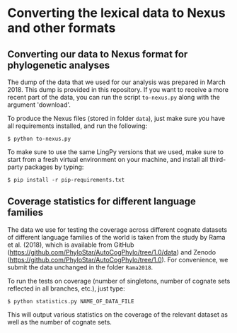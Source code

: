 # Converting the lexical data to Nexus and other formats

## Converting our data to Nexus format for phylogenetic analyses

The dump of the data that we used for our analysis was prepared in March 2018. This dump is provided in this repository. If you want to receive a more recent part of the data, you can run the script `to-nexus.py` along with the argument 'download'. 

To produce the Nexus files (stored in folder `data`), just make sure you have all requirements installed, and run the following:

```
$ python to-nexus.py
```

To make sure to use the same LingPy versions that we used, make sure to start from a fresh virtual environment on your machine, and install all third-party packages by typing:

```
$ pip install -r pip-requirements.txt
```

## Coverage statistics for different language families

The data we use for testing the coverage across different cognate datasets of different language families of the world is taken from the study by Rama et al. (2018), which is available from GitHub (https://github.com/PhyloStar/AutoCogPhylo/tree/1.0/data) and Zenodo (https://github.com/PhyloStar/AutoCogPhylo/tree/1.0). For convenience, we submit the data unchanged in the folder `Rama2018`. 

To run the tests on coverage (number of singletons, number of cognate sets reflected in all branches, etc.), just type:

```
$ python statistics.py NAME_OF_DATA_FILE
```

This will output various statistics on the coverage of the relevant dataset as well as the number of cognate sets.
